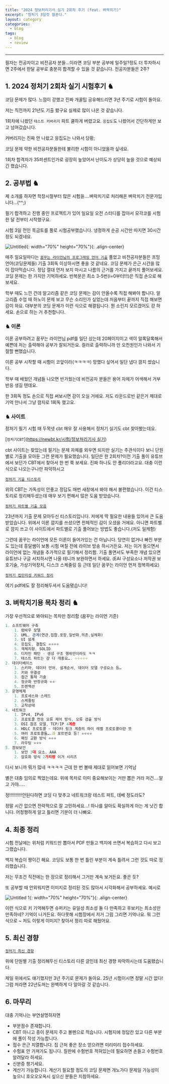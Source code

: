 ```yaml
---
title: "2024 정보처리기사 실기 2회차 후기 (feat. 벼락치기)"
excerpt: "정처기 3일컷 썰푼다."
layout: category
categories:
  - blog
tags:
  - blog
  - review
---
```


---

필자는 전공자이고 비전공자 분들…이라면 코딩 부분 공부에 일주일?정도 더 투자하시면 2주에서 한달 공부로 충분히 합격할 수 있을 것 같습니다. 전공자분들은 2주?

## 1. 2024 정처기 2회차 실기 시험후기 ♞

코딩 문제가 많다. 느낌이 강했고 진짜 개꿀팁 공유해드리면 3년 주기로 시험이 돌아요.

저는 직전까지 21년도 기출 봤구요 실제로 많이 나온 것 같습니다.

1회차에 나왔던 `테스트 커버리지` 파트 쿨하게 버렸고요. `응집도`도 나왔어서 간단하게만 보고 넘어갔습니다.

커버리지는 진짜 안 나왔고 응집도는 나와서 당황;

코딩 문제 약한 비전공자분들한테 불리한 시험이 아니었을까 싶네요.

1회차 합격자가 35퍼센트인가로 굉장히 높았어서 난이도가 상당히 높을 것으로 예상되긴 했습니다.

## 2. 공부법 ♞

제 소개를 하자면 학창시절부터 많은 시험을….벼락치기로 처리해온 벼락치기 전문가입니다…(^^;)

필기 합격하고 진행 중인 프로젝트가 있어 일요일 오전 스터디를 잡아서 모각코를 시험 한 달 전부터 시작했구요.

시험 3일 전인 목금토를 풀로 시험공부했습니다. 냉정하게 순공 시간만 따지면 30시간 정도 되겠네요.

![Untitled](https://github.com/user-attachments/assets/7cfaf0bd-449c-4a67-87f2-9139aff660f6){: width="70%" height="70%"}{: .align-center}

매주 일요일마다는 [`꿈꾸는 라이언님의 프로그래밍 언어 기출`](<[https://smartstore.naver.com/history_ryan/category/50010900?cp=1](https://smartstore.naver.com/history_ryan/category/50010900?cp=1)>) 풀었고 비전공자분들은 프밍 언어(코딩문제들) 기출 3회독 이상하시면 좋을 것 같네요. 코딩 문제가 은근 시간을 많이 잡아먹습니다. 정답 절대 먼저 보지 마시고 나름의 근거를 가지고 끝까지 풀어보세요. 코딩 문제는 한 가지만 기억하세요. 반복문은 최소 3-5번(i=0부터!!!)은 직접 손으로 해보세요.

학부 때도 느낀 건데 알고리즘 같은 코딩 문제는 감이 안올수록 직접 해봐야 합니다. 알고리즘 수업 때 하노이 문제 보고 무슨 소리인가 싶었는데 처음부터 끝까지 직접 해보면 감이 와요. 대부분의 코딩 문제가 이런 식으로 해결됩니다. 뭔 소린지 모르겠어도 걍 하세요. 손으로 하는 거 추천합니다.

### ♞ 이론

이론 공부하려고 꿈꾸는 라이언님 pdf를 일단 샀는데 20페이지이고 색이 알록달록해서 예쁜데 저는 출력해야 공부가 잘되거든요. 컬러로 출력하니까 만 오천원인가 나와서 기절할 뻔했습니다.

이론 공부 시작할 때 시험이 코앞이라(ㅋㅋㅋㅋ) 망했다 싶어서 일단 냅다 깜지 썼습니다.

학부 때 배웠던 개념들 나오면 반가웠는데 비전공자 분들은 용어 자체가 어색해서 거부반응 생길 텐데요.

한 3회독 정도 손으로 직접 써보시면 감이 오실 거에요. 저도 라운드로빈 같은거 제대로 기억 안나서 그냥 깜지로 1회독 했고요.

### ♞ 사이트

정처기 필기 시험 때 두목넷 cbt 매우 잘 사용해서 정처기 실기도 cbt 찾아봤는데요.

[`정처기CBT`]([https://newbt.kr/시험/정보처리기사 실기](https://newbt.kr/%EC%8B%9C%ED%97%98/%EC%A0%95%EB%B3%B4%EC%B2%98%EB%A6%AC%EA%B8%B0%EC%82%AC%20%EC%8B%A4%EA%B8%B0))

cbt 사이트는 찾았는데 필기는 문제 자체를 외우면 되지만 실기는 주관식이다 보니 단원별로 기출을 모아둔 그런 문제가 필요했습니다. 일단은 한 2회차?이전 기출 풀이 유튜브에서 보던가 CBT에서 찾아서 한 번 쭉 보세요. 진짜 하나도 안 풀리더라고요. 대충 이런 식으로 나오는구나만 파악하시고

[`정처기 기출 티스토리`](<[https://chobopark.tistory.com/476](https://chobopark.tistory.com/476)>)

위의 CBT는 가독성이 안좋고 정답도 매번 새창에서 봐야 해서 불편했습니다. 이건 티스토리로 정리해두셨는데 매우 보기 편해서 많은 도움 받았습니다.

[`정처기 파트별 기출 모음`](<[https://complainrevolutionist.tistory.com/28](https://complainrevolutionist.tistory.com/28)>)

23년까지 기출 문제 모아두신 티스토리입니다. 저에게 딱 필요한 내용들 있어서 큰 도움 받았습니다. 위에서 이론 깜지를 쓰셨으면 전체적인 감이 오셨을 거에요. 아니면 파트별로 깜지 쓰고 이 사이트에서 파트별로 기출 풀어보는 방법도 좋습니다.(저도 일캐함)

그런데 꿈꾸는 라이언에 모든 이론이 들어가있는 건 아닙니다. 당연히 없거나 빠진 부분도 있는데 흥달쌤이 보통 시험 며칠 전에 라이브 방송 하시거든요. 저는 이거 들으면서 라이언에 없는 개념들 추가적으로 필기해서 정리함. 기출 풀면서도 부족한 개념 있으면 유튜브나 구글 서치하시면 나올 테니까 보완하면서 하세요. (EAI 구성요소나 저작권 보호기술, 가상기억장치, 디스크 스케줄링 등 근데 일단 꿈꾸는 라이언 먼저 정복하세요)

[`정처기 집단지성 키워드 정리`](<[https://blog.naver.com/rlatpgus24/222816204874](https://blog.naver.com/rlatpgus24/222816204874)>)

여기 pdf에도 잘 정리해두셔서 도움됐습니다!

## 3. 벼락치기용 목차 정리 ♞

가장 우선적으로 봐야되는 목차만 정리함 (꿈꾸는 라이언 기준)

```jsx
1. 소프트웨어 구축
    1. 럼바우 모델
    2. UML, 관계(연관,집합,포함,일반화,의존,실체화)
    3. UI 설계
    4. 응집도, 결합도 ⭐⭐⭐⭐
    5. 객체지향, SOLID
    6. 디자인 패턴 - 생성 구조 행위만이라도 ㅋㅋ
    7. 테스트 파트는 걍 다 개중요…. ⭐⭐⭐⭐⭐
2. 데이터베이스
    1. 스키마, 데이터 언어, 설계순서, 데이터 모델 구성요소 등…
    2. 키와 무결성
    3. 접근 통제 기술
    4. 정규화 반정규화 ⭐⭐
    5. 트랜잭션
3. 운영체제
    1. 프로세스와 스레드
    2. 스케줄링
    3. 교착상태
4. 네트워크
    1. IPv4, IPv6
    2. 프로토콜 전송 오류 제어 방식, 오류 검출 방식
    3. OSI 참조 모델, TCP/IP 4계층
    4. HDLC 프로토콜 ~ 데이터 링크 계층의 하이 레벨 프로토콜이란 뜻
    5. 여러 프로토콜들….과 포트번호 등? ⭐⭐⭐⭐
    6. 패킷 교환 방식 ⭐⭐⭐
    7. 라우팅 ⭐⭐⭐
5. 정보보안
    1. 보안 3대 요소, AAA
    2. 암호화 방식 2가지랑 이거 시리즈
```

다시 보니까 뭐가 많네 ㅋㅋㅋㅋ 근데 한 번 볼때 제대로 읽어보면 기억남

별은 대충 임의로 찍었는데요. 위에 목차로 이미 중요해보이는 거만 뽑은 거라 저건….알고 가야…..

정!!!!!!!!!!안된다하면 코딩 다 맞추고 네트워크랑 테스트 파트, 데베 정도라도?

정말 시간 없으면 전략적으로 잘 고민하세요…! 하나를 알아도 확실하게 아는 게 낫긴 합니다. 어정쩡하게 알고 틀리면 기분이 더 나빠요.

## 4. 최종 정리

시험 전날에는 위처럼 키워드만 뽑아서 PDF 만들고 백지에 쓰면서 복습하고 다시 보고 그랬습니다.

백지 복습이 짱이긴 해요. 코딩도 보통 한 번 틀린 부분이 계속 틀려서 그런 것도 따로 정리했습니다.

저는 무조건 직전에는 한 장으로 정리해서 그거만 계속 보거든요. 좋은 듯?

또 공부할 때 안외워지면 이미지로 정리된 것도 많아서 시각화해서 공부하세요. 예시로

![Untitled 1](https://github.com/user-attachments/assets/4cb4bad5-4981-4d04-b648-252e8ba18c89){: width="70%" height="70%"}{: .align-center}

이런 식으로 키 기억해두면 슈퍼키는 유일성 최소성 둘 다 만족하고 후보키는 최소성만 만족하네? 기억이 나거든요. 하다못해 시험장에서 저거 그림 그리면 기억나요. 뭐 그런 식으로 ~ 저도 이렇게 이미지? 찾아서 정리 따로 해뒀어요.

## 5. 최신 경향

[`정처기 최신 경향`](<[https://complainrevolutionist.tistory.com/83](https://complainrevolutionist.tistory.com/83)>)

위에 단원별 기출 정리해두신 티스토리 다른 글인데 최신 경향 파악하시는데 도움됐습니다.

제일 위에서도 얘기했지만 3년 주기로 문제가 돌아요. 25년 시험이시면 정말 시간 없다! 그럼 저라면 22년도꺼는 완벽하게 다 알아갈 것 같습니다.

## 6. 마무리

대충 기억나는 부연설명하자면

- 부분점수 존재합니다.
- CBT 아니고 종이 문제지 주고 볼펜으로 적습니다. 시험지에 정답칸 있고 다른 부분에 풀이 작성 가능합니다.
- 접수 은근 치열합니다. 집 근처 좋은 장소 얻으려면 미리미리 접수하세요.
- 수험표 안 가져가도 됩니다. 칠판에 수험번호 적혀있는데 필요하면 손들고 수험번호 알려달라 하세요.
- 신분증 챙기세요.
- 계산기 가능합니다. 계산기 필요할 정도의 코딩 문제면 개노가다 문제일 가능성이 높으니 호오오오옥시 싶으신 분들은 지참하세요.
